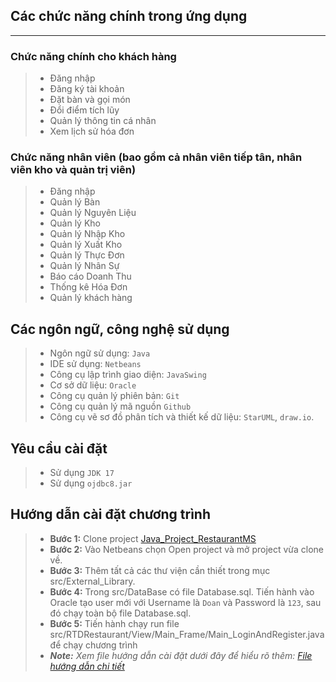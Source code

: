 ## Các chức năng chính trong ứng dụng
----------------
### Chức năng chính cho khách hàng
> * Đăng nhập
> * Đăng ký tài khoản
> * Đặt bàn và gọi món
> * Đổi điểm tích lũy
> * Quản lý thông tin cá nhân 
> * Xem lịch sử hóa đơn

### Chức năng nhân viên (bao gồm cả nhân viên tiếp tân, nhân viên kho và quản trị viên)
>*  Đăng nhập
>*	Quản lý Bàn
>*	Quản lý Nguyên Liệu
>*	Quản lý Kho
>*	Quản lý Nhập Kho
>*	Quản lý Xuất Kho
>*	Quản lý Thực Đơn
>*	Quản lý Nhân Sự
>*	Báo cáo Doanh Thu
>*	Thống kê Hóa Đơn
>*	Quản lý khách hàng

## Các ngôn ngữ, công nghệ sử dụng
> * Ngôn ngữ sử dụng: `Java`
> * IDE sử dụng: `Netbeans`
> * Công cụ lập trình giao diện: `JavaSwing`
> * Cơ sở dữ liệu: `Oracle`
> * Công cụ quản lý phiên bản: `Git`
>* Công cụ quản lý mã nguồn `Github`
>* ­Công cụ vẽ sơ đồ phân tích và thiết kế dữ liệu: `StarUML`, `draw.io`.

## Yêu cầu cài đặt
> * Sử dụng `JDK 17`
> * Sử dụng `ojdbc8.jar`

## Hướng dẫn cài đặt chương trình
> * **Bước 1:** Clone project [Java_Project_RestaurantMS](https://github.com/VietNguyen2003-UIT/Java_Project_RestaurantMS)
> * **Bước 2:** Vào Netbeans chọn Open project và mở project vừa clone về.
> * **Bước 3:** Thêm tất cả các thư viện cần thiết trong mục src/External_Library.
> * **Bước 4:** Trong src/DataBase có file Database.sql. Tiến hành vào Oracle tạo user mới với Username là `Doan` và Password là `123`, sau đó chạy toàn bộ file Database.sql.
> * **Bước 5:** Tiến hành chạy run file src/RTDRestaurant/View/Main_Frame/Main_LoginAndRegister.java để chạy chương trình
>* ***Note:** Xem file hướng dẫn cài đặt dưới đây để hiểu rõ thêm: [File hướng dẫn chi tiết](https://docs.google.com/document/d/10h0v1Bf-x-AGbSoLZw1hegSK2QQK_oClz71aKmKWJ04/edit?usp=sharing)*

